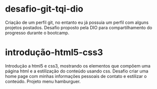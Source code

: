 # desafio-git-tqi-dio
Criação de um perfil git, no entanto eu já possuia um perfil com alguns projetos postados.
Desafio proposto pela DIO para compartilhamento do progresso durante o bootcamp.
# introdução-html5-css3
Introdução a html5 e css3, mostrando os elementos que compõem uma página html e a estilização do conteúdo usando css.
Desafio criar uma home page com minhas informações pessoais de contato e estilizar o conteúdo.
Projeto menu hamburguer.

